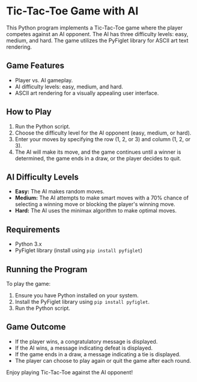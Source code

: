 # Tic-Tac-Toe Game with AI

This Python program implements a Tic-Tac-Toe game where the player competes against an AI opponent. The AI has three difficulty levels: easy, medium, and hard. The game utilizes the PyFiglet library for ASCII art text rendering.

## Game Features
- Player vs. AI gameplay.
- AI difficulty levels: easy, medium, and hard.
- ASCII art rendering for a visually appealing user interface.

## How to Play
1. Run the Python script.
2. Choose the difficulty level for the AI opponent (easy, medium, or hard).
3. Enter your moves by specifying the row (1, 2, or 3) and column (1, 2, or 3).
4. The AI will make its move, and the game continues until a winner is determined, the game ends in a draw, or the player decides to quit.

## AI Difficulty Levels
- **Easy:** The AI makes random moves.
- **Medium:** The AI attempts to make smart moves with a 70% chance of selecting a winning move or blocking the player's winning move.
- **Hard:** The AI uses the minimax algorithm to make optimal moves.

## Requirements
- Python 3.x
- PyFiglet library (install using `pip install pyfiglet`)

## Running the Program
To play the game:
1. Ensure you have Python installed on your system.
2. Install the PyFiglet library using `pip install pyfiglet`.
3. Run the Python script.

## Game Outcome
- If the player wins, a congratulatory message is displayed.
- If the AI wins, a message indicating defeat is displayed.
- If the game ends in a draw, a message indicating a tie is displayed.
- The player can choose to play again or quit the game after each round.

Enjoy playing Tic-Tac-Toe against the AI opponent!
